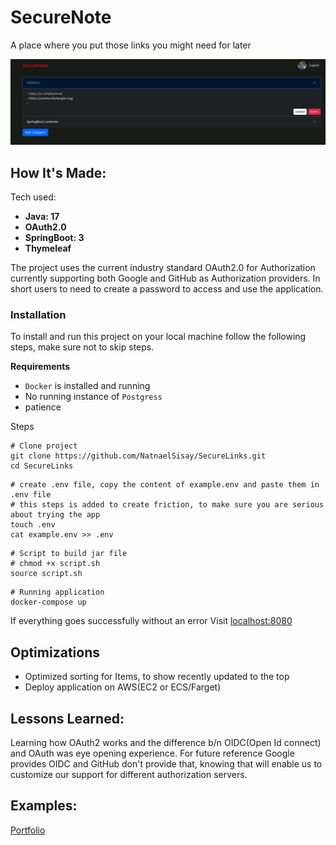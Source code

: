 # SecureNote
A place where you put those links you might need for later

![Home Page](./screenshots/home-page.png)

## How It's Made:

Tech used: 
- **Java: 17**
- **OAuth2.0** 
- **SpringBoot: 3** 
- **Thymeleaf**

The project uses the current industry standard OAuth2.0 for Authorization currently supporting both Google and GitHub
as Authorization providers. In short users to need to create a password to access and use the application.

### Installation
To install and run this project on your local machine follow the following steps, make sure not to skip steps.

**Requirements**
- ```Docker``` is installed and running
- No running instance of ```Postgress``` 
- patience

Steps
```shell
# Clone project
git clone https://github.com/NatnaelSisay/SecureLinks.git
cd SecureLinks
```
```shell
# create .env file, copy the content of example.env and paste them in .env file
# this steps is added to create friction, to make sure you are serious about trying the app
touch .env
cat example.env >> .env
```

```
# Script to build jar file
# chmod +x script.sh
source script.sh
```
```
# Running application
docker-compose up
```

If everything goes successfully without an error
Visit [localhost:8080](http://localhost:8080)



## Optimizations
- Optimized sorting for Items, to show recently updated to the top
- Deploy application on AWS(EC2 or ECS/Farget)

## Lessons Learned:

Learning how OAuth2 works and the difference b/n OIDC(Open Id connect) and OAuth was eye opening experience. For future reference
Google provides OIDC and GitHub don't provide that, knowing that will enable us to customize our support for different authorization servers.

## Examples:

[Portfolio](https://www.natnael.link)


